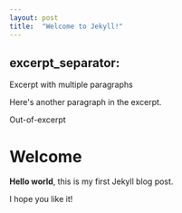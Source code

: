 ```yaml
---
layout: post
title:  "Welcome to Jekyll!"
---
```

excerpt_separator: <!--more-->
---

Excerpt with multiple paragraphs

Here's another paragraph in the excerpt.
<!--more-->
Out-of-excerpt

# Welcome

**Hello world**, this is my first Jekyll blog post.

I hope you like it!

